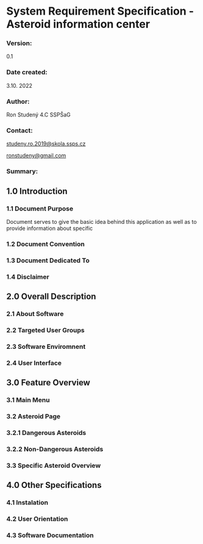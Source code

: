 # System Requirement Specification - Asteroid information center
### Version:
0.1
### Date created:
3.10. 2022
### Author:
Ron Studený 4.C SSPŠaG
### Contact:
studeny.ro.2019@skola.ssps.cz

ronstudeny@gmail.com

### Summary:
## 1.0 Introduction
### 1.1 Document Purpose
Document serves to give the basic idea behind this application as well as to provide information about specific 
### 1.2 Document Convention
### 1.3 Document Dedicated To
### 1.4 Disclaimer

## 2.0 Overall Description
### 2.1 About Software 
### 2.2 Targeted User Groups
### 2.3 Software Enviromnent
### 2.4 User Interface

## 3.0 Feature Overview
### 3.1 Main Menu
### 3.2 Asteroid Page
### 3.2.1 Dangerous Asteroids
### 3.2.2 Non-Dangerous Asteroids
### 3.3 Specific Asteroid Overview

## 4.0 Other Specifications
### 4.1 Instalation
### 4.2 User Orientation
### 4.3 Software Documentation
